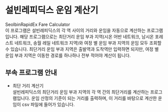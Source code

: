 # 설빈레피딕스 운임 계산기
SeolbinRapidEx Fare Calculator<br>
이 프로그램은 설빈레피딕스의 각 역 사이의 거리와 운임을 자동으로 계산하는 프로그램입니다. 해당 프로그램으로는 최단거리 운임 부과 지역(시온 어반 네트워크, 남시온 포레스트 네트워크, 송월 레일 네트워크 지역)와 여정 별 운임 부과 지역의 운임 모두 조회할 수 있습니다. 최단거리 운임 부과 지역은 출발역과 도착역만 입력하면 되지만, 여정 별 운임 부과 지역은 이동한 경로를 하나하나 전부 적어야 계산이 됩니다.
## 부속 프로그램 안내
- 최단 거리 계산기<br>설빈레피딕스의 최단거리 운임 부과 지역의 각 역 간의 최단거리를 계산하는 프로그램입니다. 운임 산정의 기준이 되는 거리를 출력하며, 이 거리를 바탕으로 계산한 운임이 csv 파일에 들어가 있습니다.